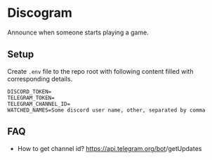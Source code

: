 # Discogram

Announce when someone starts playing a game.

## Setup

Create `.env` file to the repo root with following content filled with corresponding details.

```
DISCORD_TOKEN=
TELEGRAM_TOKEN=
TELEGRAM_CHANNEL_ID=
WATCHED_NAMES=Some discord user name, other, separated by comma
```

## FAQ

- How to get channel id? https://api.telegram.org/bot<token>/getUpdates
